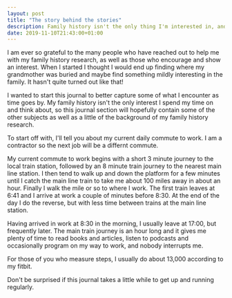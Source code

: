 ```yaml
---
layout: post
title: "The story behind the stories"
description: Family history isn't the only thing I'm interested in, and so I hope this post is the first of many to not only cover the story behind my family history, but also some other topics I have an interest in or wanted to learn more about since I began this journey.
date: 2019-11-10T21:43:00+01:00
---
```

I am ever so grateful to the many people who have reached out to help me with my family history research, as well as those who encourage and show an interest.  When I started I thought I would end up finding where my grandmother was buried and maybe find something mildly interesting in the family.  It hasn't quite turned out like that!

I wanted to start this journal to better capture some of what I encounter as time goes by.  My family history isn't the only interest I spend my time on and think about, so this journal section will hopefully contain some of the other subjects as well as a little of the background of my family history research.

To start off with, I'll tell you about my current daily commute to work.  I am a contractor so the next job will be a differnt commute.

My current commute to work begins with a short 3 minute journey to the local train station, followed by an 8 minute train journey to the nearest main line station.  I then tend to walk up and down the platform for a few minutes until I catch the main line train to take me about 100 miles away in about an hour.  Finally I walk the mile or so to where I work.  The first train leaves at 6:41 and I arrive at work a couple of minutes before 8:30.  At the end of the day I do the reverse, but with less time between trains at the main line station.

Having arrived in work at 8:30 in the morning, I usually leave at 17:00, but frequently later.  The main train journey is an hour long and it gives me plenty of time to read books and articles, listen to podcasts and occasionally program on my way to work, and nobody interrupts me.

For those of you who measure steps, I usually do about 13,000 according to my fitbit.

Don't be surprised if this journal takes a little while to get up and running regularly.
